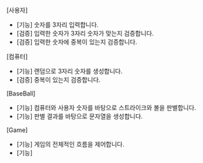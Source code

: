 [사용자]
 - [기능] 숫자를 3자리 입력합니다.
 - [검증] 입력한 숫자가 3자리 숫자가 맞는지 검증합니다.
 - [검증] 입력한 숫자에 중복이 있는지 검증합니다.

[컴퓨터]
 - [기능] 랜덤으로 3자리 숫자를 생성합니다.
 - [검증] 중복이 있는지 검증합니다.

[BaseBall]
 - [기능] 컴퓨터와 사용자 숫자를 바탕으로 스트라이크와 볼을 판별합니다.
 - [기능] 판별 결과를 바탕으로 문자열을 생성합니다.

[Game]
 - [기능] 게임의 전체적인 흐름을 제어합니다.
 - [기능] 
